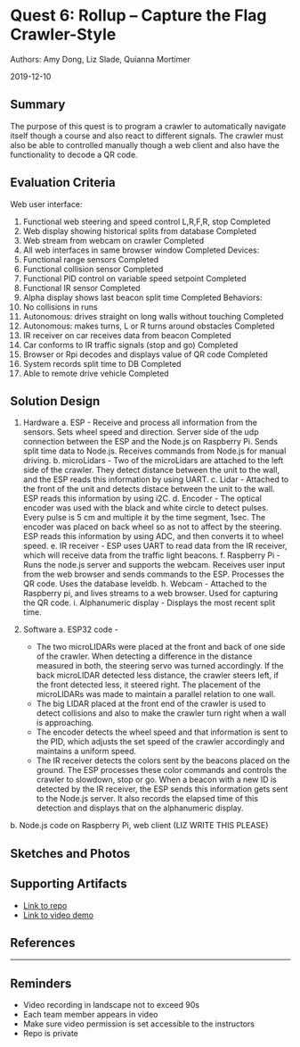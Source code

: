 # Quest 6: Rollup – Capture the Flag Crawler-Style
Authors: Amy Dong, Liz Slade, Quianna Mortimer

2019-12-10

## Summary
The purpose of this quest is to program a crawler to automatically navigate itself though a course and also react to different signals. The crawler must also be able to controlled manually though a web client and also have the functionality to decode a QR code.


## Evaluation Criteria
Web user interface:
  1. Functional web steering and speed control L,R,F,R, stop  Completed
  2. Web display showing historical splits from database  Completed
  3. Web stream from webcam on crawler  Completed
  4. All web interfaces in same browser window  Completed
Devices:
  1. Functional range sensors Completed
  2. Functional collision sensor  Completed
  3. Functional PID control on variable speed setpoint  Completed
  4. Functional IR sensor Completed
  5. Alpha display shows last beacon split time Completed
Behaviors:
  1. No collisions in runs
  2. Autonomous: drives straight on long walls without touching Completed
  3. Autonomous: makes turns, L or R turns around obstacles Completed
  4. IR receiver on car receives data from beacon  Completed
  5. Car conforms to IR traffic signals (stop and go) Completed
  6. Browser or Rpi decodes and displays value of QR code   Completed
  7. System records split time to DB  Completed
  8. Able to remote drive vehicle Completed

## Solution Design
1. Hardware
    a. ESP - Receive and process all information from the sensors. Sets wheel speed and direction. Server side of the udp connection between the ESP and the Node.js on Raspberry Pi. Sends split time data to Node.js. Receives commands from Node.js for manual driving.
    b. microLidars - Two of the microLidars are attached to the left side of the crawler. They detect distance between the unit to the wall, and the ESP reads this information by using UART.
    c. Lidar - Attached to the front of the unit and detects distace between the unit to the wall. ESP reads this information by using i2C.
    d. Encoder - The optical encoder was used with the black and white circle to detect pulses. Every pulse is 5 cm and multiple it by the time segment, 1sec. The encoder was placed on back wheel so as not to affect by the steering. ESP reads this information by using ADC, and then converts it to wheel speed.
    e. IR receiver - ESP uses UART to read data from the IR receiver, which will receive data from the traffic light beacons.
    f. Raspberry Pi - Runs the node.js server and supports the webcam. Receives user input from the web browser and sends commands to the ESP. Processes the QR code. Uses the database leveldb.
    h. Webcam - Attached to the Raspberry pi, and lives streams to a web browser. Used for capturing the QR code.
    i. Alphanumeric display - Displays the most recent split time.

2. Software
  a. ESP32 code -  
    - The two microLIDARs were placed at the front and back of one side of the crawler. When detecting a difference in the distance measured in both, the steering servo was turned accordingly. If the back microLIDAR detected less distance, the crawler steers left, if the front detected less, it steered right. The placement of the microLIDARs was made to maintain a parallel relation to one wall.
    - The big LIDAR placed at the front end of the crawler is used to detect collisions and also to make the crawler turn right when a wall is approaching.
    - The encoder detects the wheel speed and that information is sent to the PID, which adjusts the set speed of the crawler accordingly and maintains a uniform speed.
    - The IR receiver detects the colors sent by the beacons placed on the ground. The ESP processes these color commands and controls the crawler to slowdown, stop or go. When a beacon with a new ID is detected by the IR receiver, the ESP sends this information gets sent to the Node.js server. It also records the elapsed time of this detection and displays that on the alphanumeric display.

  b. Node.js code on Raspberry Pi, web client (LIZ WRITE THIS PLEASE)



## Sketches and Photos


## Supporting Artifacts
- [Link to repo]()
- [Link to video demo]()


## References

-----

## Reminders

- Video recording in landscape not to exceed 90s
- Each team member appears in video
- Make sure video permission is set accessible to the instructors
- Repo is private

